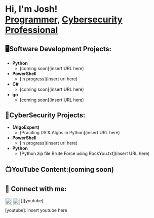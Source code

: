 <h1>Hi, I'm Josh! <br/><a href="https://github.com/joshkoo1988/python">Programmer</a>, <a href="https://github.com/joshkoo1988/CyberSecurity">Cybersecurity Professional</a> </h1>

<h2>🖥️Software Development Projects:</h2>

- <b>Python</b>
  - [coming soon](insert URL here)
- <b>PowerShell</b>
  - [in progress](insert url here)
- <b>C#</b>
  - [coming soon](insert URL here)
- <b>go</b>
  - [coming soon](insert URL here)


<h2>🔐CyberSecurity Projects:</h2>

- <b> (AlgoExpert)</b>
  - [Praciting DS & Algos in Python](insert URL here)
- <b>PowerShell</b>
  - [in progress](insert url here)
- <b>Python</b>
  - [Python zip file Brute Force using RockYou.txt](insert URL here)
 
<h2>📺YouTube Content:(coming soon)</h2>


<h2> 🤳 Connect with me:</h2>

[<img align="left" alt="Joshkoo | YouTube" width="22px" src="https://cdn.jsdelivr.net/npm/simple-icons@v3/icons/youtube.svg" />][youtube]
[<img align="left" alt="Joshkoo | LinkedIn" width="22px" src="https://cdn.jsdelivr.net/npm/simple-icons@v3/icons/linkedin.svg" />][linkedin]

[linkedin]: https://www.linkedin.com/in/joshkoo
[youtube]: insert youtube here
